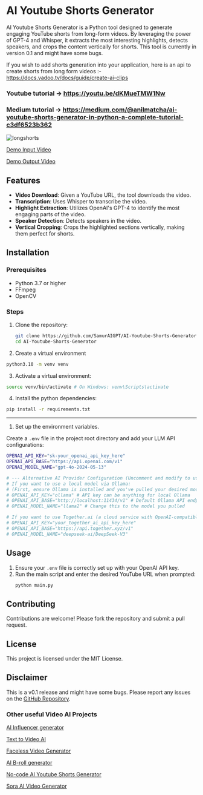 # AI Youtube Shorts Generator

AI Youtube Shorts Generator is a Python tool designed to generate engaging YouTube shorts from long-form videos. By leveraging the power of GPT-4 and Whisper, it extracts the most interesting highlights, detects speakers, and crops the content vertically for shorts. This tool is currently in version 0.1 and might have some bugs.

If you wish to add shorts generation into your application, here is an api to create shorts from long form videos :- https://docs.vadoo.tv/docs/guide/create-ai-clips

### Youtube tutorial -> https://youtu.be/dKMueTMW1Nw

### Medium tutorial -> https://medium.com/@anilmatcha/ai-youtube-shorts-generator-in-python-a-complete-tutorial-c3df6523b362

![longshorts](https://github.com/user-attachments/assets/3f5d1abf-bf3b-475f-8abf-5e253003453a)

[Demo Input Video](https://github.com/SamurAIGPT/AI-Youtube-Shorts-Generator/blob/main/videos/Blinken%20Admires%20'Friend%20Jai'%20As%20Indian%20EAM%20Gets%20Savage%20In%20Munich%3B%20'I'm%20Smart%20Enough...'%20%7C%20Watch.mp4)

[Demo Output Video](https://github.com/SamurAIGPT/AI-Youtube-Shorts-Generator/blob/main/Final.mp4)

## Features

- **Video Download**: Given a YouTube URL, the tool downloads the video.
- **Transcription**: Uses Whisper to transcribe the video.
- **Highlight Extraction**: Utilizes OpenAI's GPT-4 to identify the most engaging parts of the video.
- **Speaker Detection**: Detects speakers in the video.
- **Vertical Cropping**: Crops the highlighted sections vertically, making them perfect for shorts.

## Installation

### Prerequisites

- Python 3.7 or higher
- FFmpeg
- OpenCV

### Steps

1. Clone the repository:

   ```bash
   git clone https://github.com/SamurAIGPT/AI-Youtube-Shorts-Generator.git
   cd AI-Youtube-Shorts-Generator
   ```

2. Create a virtual environment

```bash
python3.10 -m venv venv
```

3. Activate a virtual environment:

```bash
source venv/bin/activate # On Windows: venv\Scripts\activate
```

4. Install the python dependencies:

```bash
pip install -r requirements.txt
```

---

1. Set up the environment variables.

Create a `.env` file in the project root directory and add your LLM API configurations:

```bash
OPENAI_API_KEY="sk-your_openai_api_key_here"
OPENAI_API_BASE="https://api.openai.com/v1"
OPENAI_MODEL_NAME="gpt-4o-2024-05-13"

# --- Alternative AI Provider Configuration (Uncomment and modify to use these instead) ---
# If you want to use a local model via Ollama:
# (First, ensure Ollama is installed and you've pulled your desired model, e.g., `ollama pull llama2`)
# OPENAI_API_KEY="ollama" # API key can be anything for local Ollama
# OPENAI_API_BASE="http://localhost:11434/v1" # Default Ollama API endpoint
# OPENAI_MODEL_NAME="llama2" # Change this to the model you pulled

# If you want to use Together.ai (a cloud service with OpenAI-compatible API):
# OPENAI_API_KEY="your_together_ai_api_key_here"
# OPENAI_API_BASE="https://api.together.xyz/v1"
# OPENAI_MODEL_NAME="deepseek-ai/DeepSeek-V3"
```

## Usage

1. Ensure your `.env` file is correctly set up with your OpenAI API key.
2. Run the main script and enter the desired YouTube URL when prompted:
   ```bash
   python main.py
   ```

## Contributing

Contributions are welcome! Please fork the repository and submit a pull request.

## License

This project is licensed under the MIT License.

## Disclaimer

This is a v0.1 release and might have some bugs. Please report any issues on the [GitHub Repository](https://github.com/SamurAIGPT/AI-Youtube-Shorts-Generator).

### Other useful Video AI Projects

[AI Influencer generator](https://github.com/SamurAIGPT/AI-Influencer-Generator)

[Text to Video AI](https://github.com/SamurAIGPT/Text-To-Video-AI)

[Faceless Video Generator](https://github.com/SamurAIGPT/Faceless-Video-Generator)

[AI B-roll generator](https://github.com/Anil-matcha/AI-B-roll)

[No-code AI Youtube Shorts Generator](https://www.vadoo.tv/clip-youtube-video)

[Sora AI Video Generator](https://www.vadoo.tv/sora-ai-video-generator)

